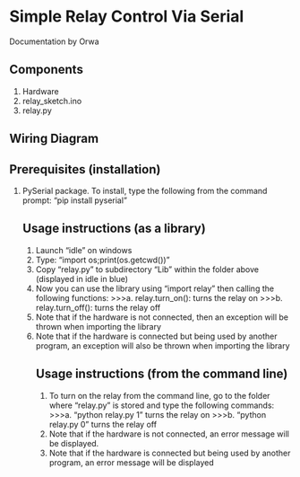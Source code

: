 # **Simple Relay Control Via Serial**
Documentation by Orwa

## **Components**
1. Hardware
2. relay_sketch.ino
3. relay.py

## **Wiring Diagram**

## **Prerequisites (installation)**
<ol>
<li>	PySerial package. To install, type the following from the command prompt:
 “pip install pyserial”

## **Usage instructions (as a library)**
<ol>
<li> Launch “idle” on windows
<li> Type: “import os;print(os.getcwd())”
 
<li> Copy “relay.py” to subdirectory “Lib” within the folder above (displayed in idle in blue)
<li> Now you can use the library using “import relay” then calling the following functions:
>>>a.	relay.turn_on(): turns the relay on
>>>b.	relay.turn_off(): turns the relay off
<li>	Note that if the hardware is not connected, then an exception will be thrown when importing the library
<li>	Note that if the hardware is connected but being used by another program, an exception will also be thrown when importing the library

## **Usage instructions (from the command line)**
<ol>
<li> To turn on the relay from the command line, go to the folder where “relay.py” is stored and type the following commands:
>>>a.	“python relay.py 1” turns the relay on
>>>b.	“python relay.py 0” turns the relay off
<li> Note that if the hardware is not connected, an error message will be displayed.
<li> Note that if the hardware is connected but being used by another program, an error message will be displayed
